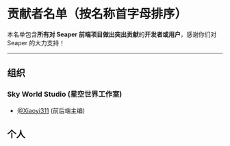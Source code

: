# 贡献者名单（按名称首字母排序）

本名单包含**所有对 Seaper 前端项目做出突出贡献**的**开发者或用户**，感谢你们对 Seaper 的大力支持！

---

## 组织

### Sky World Studio (星空世界工作室)
- [@Xiaoyi311](https://github.com/Xiaoyi311) (前后端主编)

## 个人